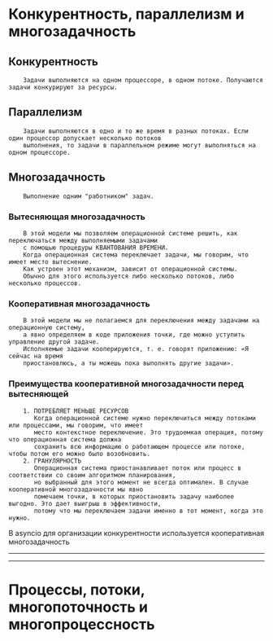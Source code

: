 # Конкурентность, параллелизм и многозадачность

## Конкурентность
```
    Задачи выполняются на одном процессоре, в одном потоке. Получаются задачи конкурируют за ресурсы.
```

## Параллелизм
```
    Задачи выполняются в одно и то же время в разных потоках. Если один процессор допускает несколько потоков
    выполнения, то задачи в параллельном режиме могут выполняться на одном процессоре.
```

## Многозадачность
```
    Выполнение одним "работником" задач. 
```

### Вытесняющая многозадачность
```
    В этой модели мы позволяем операционной системе решить, как переключаться между выполняемыми задачами
    с помощью процедуры КВАНТОВАНИЯ ВРЕМЕНИ. 
    Когда операционная система переключает задачи, мы говорим, что имеет место вытеснение. 
    Как устроен этот механизм, зависит от операционной системы. 
    Обычно для этого используется либо несколько потоков, либо несколько процессов.
```

### Кооперативная многозадачность
```
    В этой модели мы не полагаемся для переключения между задачами на операционную систему,
    а явно определяем в коде приложения точки, где можно уступить управление другой задаче. 
    Исполняемые задачи кооперируются, т. е. говорят приложению: «Я сейчас на время 
    приостановлюсь, а ты можешь пока выполнять другие задачи».
```

###  Преимущества кооперативной многозадачности перед вытесняющей
```
    1. ПОТРЕБЛЯЕТ МЕНЬШЕ РЕСУРСОВ
       Когда операционной системе нужно переключиться между потоками или процессами, мы говорим, что имеет 
       место контекстное переключение. Это трудоемкая операция, потому что операционная система должна 
       сохранить всю информацию о работающем процессе или потоке, чтобы потом его можно было возобновить.
    2. ГРАНУЛЯРНОСТЬ
       Операционная система приостанавливает поток или процесс в соответствии со своим алгоритмом планирования,
       но выбранный для этого момент не всегда оптимален. В случае кооперативной многозадачности мы явно 
       помечаем точки, в которых приостановить задачу наиболее выгодно. Это дает выигрыш в эффективности,
       потому что мы переключаем задачи именно в тот момент, когда это нужно. 
```

В asyncio для организации конкурентности используется кооперативная многозадачность

---
---

# Процессы, потоки, многопоточность и многопроцессность

